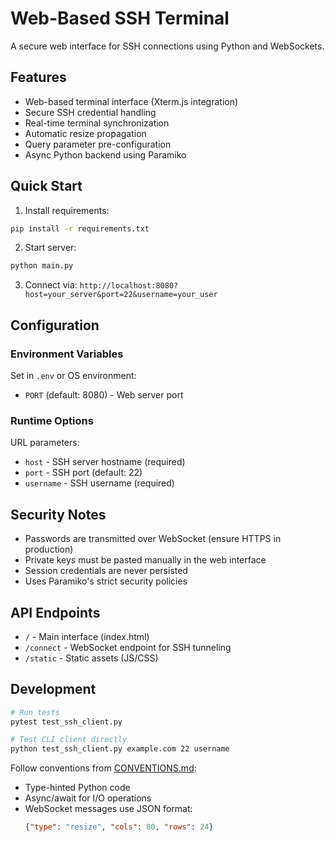 # Web-Based SSH Terminal

A secure web interface for SSH connections using Python and WebSockets.

## Features

- Web-based terminal interface (Xterm.js integration)
- Secure SSH credential handling
- Real-time terminal synchronization
- Automatic resize propagation
- Query parameter pre-configuration
- Async Python backend using Paramiko

## Quick Start

1. Install requirements:
```bash
pip install -r requirements.txt
```

2. Start server:
```bash
python main.py
```

3. Connect via:
`http://localhost:8080?host=your_server&port=22&username=your_user`

## Configuration

### Environment Variables
Set in `.env` or OS environment:

- `PORT` (default: 8080) - Web server port

### Runtime Options
URL parameters:
- `host` - SSH server hostname (required)
- `port` - SSH port (default: 22)
- `username` - SSH username (required)

## Security Notes

- Passwords are transmitted over WebSocket (ensure HTTPS in production)
- Private keys must be pasted manually in the web interface
- Session credentials are never persisted
- Uses Paramiko's strict security policies

## API Endpoints

- `/` - Main interface (index.html)
- `/connect` - WebSocket endpoint for SSH tunneling
- `/static` - Static assets (JS/CSS)

## Development

```bash
# Run tests
pytest test_ssh_client.py

# Test CLI client directly
python test_ssh_client.py example.com 22 username
```

Follow conventions from [CONVENTIONS.md](CONVENTIONS.md):
- Type-hinted Python code
- Async/await for I/O operations
- WebSocket messages use JSON format:
  ```json
  {"type": "resize", "cols": 80, "rows": 24}
  ```
